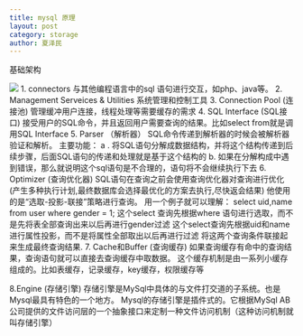 ```yaml
---
title: mysql 原理
layout: post
category: storage
author: 夏泽民
---
```

基础架构
<!-- more -->
<img src="{{site.url}}{{site.baseurl}}/img/mysql.png"/>
1. connectors
   与其他编程语言中的sql 语句进行交互，如php、java等。
2. Management Serveices & Utilities
   系统管理和控制工具
3. Connection Pool (连接池)
管理缓冲用户连接，线程处理等需要缓存的需求
4. SQL Interface (SQL接口)
接受用户的SQL命令，并且返回用户需要查询的结果。比如select from就是调用SQL Interface
5. Parser （解析器）
SQL命令传递到解析器的时候会被解析器验证和解析。
主要功能：
a . 将SQL语句分解成数据结构，并将这个结构传递到后续步骤，后面SQL语句的传递和处理就是基于这个结构的
b.  如果在分解构成中遇到错误，那么就说明这个sql语句是不合理的，语句将不会继续执行下去
6. Optimizer (查询优化器)
SQL语句在查询之前会使用查询优化器对查询进行优化(产生多种执行计划,最终数据库会选择最优化的方案去执行,尽快返会结果) 他使用的是“选取-投影-联接”策略进行查询。
用一个例子就可以理解： select uid,name from user where gender = 1;
这个select 查询先根据where 语句进行选取，而不是先将表全部查询出来以后再进行gender过滤
这个select查询先根据uid和name进行属性投影，而不是将属性全部取出以后再进行过滤
将这两个查询条件联接起来生成最终查询结果.
7. Cache和Buffer (查询缓存)
如果查询缓存有命中的查询结果，查询语句就可以直接去查询缓存中取数据。
这个缓存机制是由一系列小缓存组成的。比如表缓存，记录缓存，key缓存，权限缓存等

8.Engine (存储引擎)
存储引擎是MySql中具体的与文件打交道的子系统。也是Mysql最具有特色的一个地方。
Mysql的存储引擎是插件式的。它根据MySql AB公司提供的文件访问层的一个抽象接口来定制一种文件访问机制（这种访问机制就叫存储引擎）
